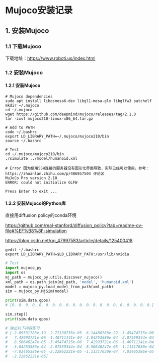 # Mujoco安装记录

## 1. 安装Mujoco

### 1.1 下载Mujoco

下载地址：https://www.roboti.us/index.html

### 1.2 安装Mujoco

#### 1.2.1 安装Mujoco

```shell
# Mujoco dependencies
sudo apt install libosmesa6-dev libgl1-mesa-glx libglfw3 patchelf 
mkdir ~/.mujoco
cd ~/.mujoco
wget https://github.com/deepmind/mujoco/releases/tag/2.1.0
tar -zxvf mujoco210-linux-x86_64.tar.gz

# Add to PATH
code ~/.bashrc
export LD_LIBRARY_PATH=~/.mujoco/mujoco210/bin
source ~/.bashrc

# Test
cd ~/.mujoco/mujoco210/bin
./simulate ../model/humanoid.xml

# Error 因为使用SSH连接的服务器没有图形化界面导致，实际已经可以使用，参考：https://zhuanlan.zhihu.com/p/486957504 评论区
MuJoCo Pro version 2.10
ERROR: could not initialize GLFW

Press Enter to exit ...
```


#### 1.2.2 安装Mujoco的Python库

直接用diffusion policy的conda环境

https://github.com/real-stanford/diffusion_policy?tab=readme-ov-file#%EF%B8%8F-simulation

https://blog.csdn.net/qq_47997583/article/details/125400418

```shell
gedit ~/.bashrc
export LD_LIBRARY_PATH=$LD_LIBRARY_PATH:/usr/lib/nvidia 
```

```python
# Test
import mujoco_py
import os
mj_path = mujoco_py.utils.discover_mujoco()
xml_path = os.path.join(mj_path, 'model', 'humanoid.xml')
model = mujoco_py.load_model_from_path(xml_path)
sim = mujoco_py.MjSim(model)

print(sim.data.qpos)
# [0. 0. 0. 0. 0. 0. 0. 0. 0. 0. 0. 0. 0. 0. 0. 0. 0. 0. 0. 0. 0.]

sim.step()
print(sim.data.qpos)

# 输出以下内容即可
# [-2.09531783e-19  2.72130735e-05  6.14480786e-22 -3.45474715e-06
#   7.42993721e-06 -1.40711141e-04 -3.04253586e-04 -2.07559344e-04
#   8.50646247e-05 -3.45474715e-06  7.42993721e-06 -1.40711141e-04
#  -3.04253586e-04 -2.07559344e-04 -8.50646247e-05  1.11317030e-04
#  -7.03465386e-05 -2.22862221e-05 -1.11317030e-04  7.03465386e-05
#  -2.22862221e-05]
```